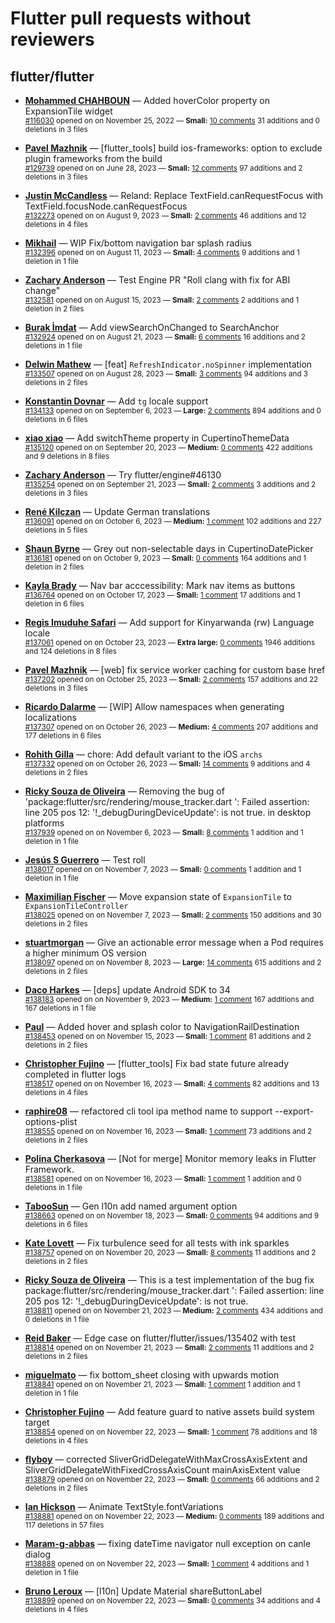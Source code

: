 # Flutter pull requests without reviewers

## flutter/flutter

* **[Mohammed  CHAHBOUN](https://github.com/M97Chahboun)** &mdash; Added hoverColor property on ExpansionTile widget<br />
    <sub>[#116030](https://github.com/flutter/flutter/pull/116030) opened on on November 25, 2022 &mdash; **Small:** [10 comments](https://github.com/flutter/flutter/pull/116030) 31 additions and 0 deletions in 3 files</sub><br />

* **[Pavel Mazhnik](https://github.com/p-mazhnik)** &mdash; [flutter_tools] build ios-frameworks: option to exclude plugin frameworks from the build<br />
    <sub>[#129739](https://github.com/flutter/flutter/pull/129739) opened on on June 28, 2023 &mdash; **Small:** [12 comments](https://github.com/flutter/flutter/pull/129739) 97 additions and 2 deletions in 3 files</sub><br />

* **[Justin McCandless](https://github.com/justinmc)** &mdash; Reland: Replace TextField.canRequestFocus with TextField.focusNode.canRequestFocus<br />
    <sub>[#132273](https://github.com/flutter/flutter/pull/132273) opened on on August 9, 2023 &mdash; **Small:** [2 comments](https://github.com/flutter/flutter/pull/132273) 46 additions and 12 deletions in 4 files</sub><br />

* **[Mikhail](https://github.com/mishapark)** &mdash; WIP Fix/bottom navigation bar splash radius<br />
    <sub>[#132396](https://github.com/flutter/flutter/pull/132396) opened on on August 11, 2023 &mdash; **Small:** [4 comments](https://github.com/flutter/flutter/pull/132396) 9 additions and 1 deletion in 1 file</sub><br />

* **[Zachary Anderson](https://github.com/zanderso)** &mdash; Test Engine PR "Roll clang with fix for ABI change"<br />
    <sub>[#132581](https://github.com/flutter/flutter/pull/132581) opened on on August 15, 2023 &mdash; **Small:** [2 comments](https://github.com/flutter/flutter/pull/132581) 2 additions and 1 deletion in 2 files</sub><br />

* **[Burak İmdat](https://github.com/burakJs)** &mdash; Add viewSearchOnChanged to SearchAnchor<br />
    <sub>[#132924](https://github.com/flutter/flutter/pull/132924) opened on on August 21, 2023 &mdash; **Small:** [6 comments](https://github.com/flutter/flutter/pull/132924) 16 additions and 2 deletions in 1 file</sub><br />

* **[Delwin Mathew](https://github.com/opxdelwin)** &mdash; [feat] `RefreshIndicator.noSpinner` implementation<br />
    <sub>[#133507](https://github.com/flutter/flutter/pull/133507) opened on on August 28, 2023 &mdash; **Small:** [3 comments](https://github.com/flutter/flutter/pull/133507) 94 additions and 3 deletions in 2 files</sub><br />

* **[Konstantin Dovnar](https://github.com/Vorkytaka)** &mdash; Add `tg` locale support<br />
    <sub>[#134133](https://github.com/flutter/flutter/pull/134133) opened on on September 6, 2023 &mdash; **Large:** [2 comments](https://github.com/flutter/flutter/pull/134133) 894 additions and 0 deletions in 6 files</sub><br />

* **[xiao xiao](https://github.com/xiaoxiaowesley)** &mdash; Add switchTheme property in CupertinoThemeData <br />
    <sub>[#135120](https://github.com/flutter/flutter/pull/135120) opened on on September 20, 2023 &mdash; **Medium:** [0 comments](https://github.com/flutter/flutter/pull/135120) 422 additions and 9 deletions in 8 files</sub><br />

* **[Zachary Anderson](https://github.com/zanderso)** &mdash; Try flutter/engine#46130<br />
    <sub>[#135254](https://github.com/flutter/flutter/pull/135254) opened on on September 21, 2023 &mdash; **Small:** [2 comments](https://github.com/flutter/flutter/pull/135254) 3 additions and 2 deletions in 3 files</sub><br />

* **[René Kilczan](https://github.com/rekire)** &mdash; Update German translations<br />
    <sub>[#136091](https://github.com/flutter/flutter/pull/136091) opened on on October 6, 2023 &mdash; **Medium:** [1 comment](https://github.com/flutter/flutter/pull/136091) 102 additions and 227 deletions in 5 files</sub><br />

* **[Shaun Byrne](https://github.com/ShaunByrne-UniSA)** &mdash; Grey out non-selectable days in CupertinoDatePicker<br />
    <sub>[#136181](https://github.com/flutter/flutter/pull/136181) opened on on October 9, 2023 &mdash; **Small:** [0 comments](https://github.com/flutter/flutter/pull/136181) 164 additions and 1 deletion in 2 files</sub><br />

* **[Kayla Brady](https://github.com/KaylaBrady)** &mdash; Nav bar acccessibility: Mark nav items as buttons<br />
    <sub>[#136764](https://github.com/flutter/flutter/pull/136764) opened on on October 17, 2023 &mdash; **Small:** [1 comment](https://github.com/flutter/flutter/pull/136764) 17 additions and 1 deletion in 6 files</sub><br />

* **[Regis Imuduhe Safari](https://github.com/RegisSaffi)** &mdash; Add support for Kinyarwanda (rw) Language locale<br />
    <sub>[#137061](https://github.com/flutter/flutter/pull/137061) opened on on October 23, 2023 &mdash; **Extra large:** [0 comments](https://github.com/flutter/flutter/pull/137061) 1946 additions and 124 deletions in 8 files</sub><br />

* **[Pavel Mazhnik](https://github.com/p-mazhnik)** &mdash; [web] fix service worker caching for custom base href<br />
    <sub>[#137202](https://github.com/flutter/flutter/pull/137202) opened on on October 25, 2023 &mdash; **Small:** [2 comments](https://github.com/flutter/flutter/pull/137202) 157 additions and 22 deletions in 3 files</sub><br />

* **[Ricardo Dalarme](https://github.com/ricardodalarme)** &mdash; [WIP] Allow namespaces when generating localizations<br />
    <sub>[#137307](https://github.com/flutter/flutter/pull/137307) opened on on October 26, 2023 &mdash; **Medium:** [4 comments](https://github.com/flutter/flutter/pull/137307) 207 additions and 177 deletions in 6 files</sub><br />

* **[Rohith Gilla](https://github.com/Rohithgilla12)** &mdash; chore: Add default variant to the iOS `archs`<br />
    <sub>[#137332](https://github.com/flutter/flutter/pull/137332) opened on on October 26, 2023 &mdash; **Small:** [14 comments](https://github.com/flutter/flutter/pull/137332) 9 additions and 4 deletions in 2 files</sub><br />

* **[Ricky Souza de Oliveira](https://github.com/HeroRickyGAMES)** &mdash; Removing the bug of 'package:flutter/src/rendering/mouse_tracker.dart ': Failed assertion: line 205 pos 12: '!_debugDuringDeviceUpdate': is not true. in desktop platforms<br />
    <sub>[#137939](https://github.com/flutter/flutter/pull/137939) opened on on November 6, 2023 &mdash; **Small:** [8 comments](https://github.com/flutter/flutter/pull/137939) 1 addition and 1 deletion in 1 file</sub><br />

* **[Jesús S Guerrero](https://github.com/Jasguerrero)** &mdash; Test roll<br />
    <sub>[#138017](https://github.com/flutter/flutter/pull/138017) opened on on November 7, 2023 &mdash; **Small:** [0 comments](https://github.com/flutter/flutter/pull/138017) 1 addition and 1 deletion in 1 file</sub><br />

* **[Maximilian Fischer](https://github.com/fischerscode)** &mdash; Move expansion state of `ExpansionTile` to `ExpansionTileController`<br />
    <sub>[#138025](https://github.com/flutter/flutter/pull/138025) opened on on November 7, 2023 &mdash; **Small:** [2 comments](https://github.com/flutter/flutter/pull/138025) 150 additions and 30 deletions in 2 files</sub><br />

* **[stuartmorgan](https://github.com/stuartmorgan)** &mdash; Give an actionable error message when a Pod requires a higher minimum OS version<br />
    <sub>[#138097](https://github.com/flutter/flutter/pull/138097) opened on on November 8, 2023 &mdash; **Large:** [14 comments](https://github.com/flutter/flutter/pull/138097) 615 additions and 2 deletions in 2 files</sub><br />

* **[Daco Harkes](https://github.com/dcharkes)** &mdash; [deps] update Android SDK to 34<br />
    <sub>[#138183](https://github.com/flutter/flutter/pull/138183) opened on on November 9, 2023 &mdash; **Medium:** [1 comment](https://github.com/flutter/flutter/pull/138183) 167 additions and 167 deletions in 1 file</sub><br />

* **[Paul](https://github.com/PAException)** &mdash; Added hover and splash color to NavigationRailDestination<br />
    <sub>[#138453](https://github.com/flutter/flutter/pull/138453) opened on on November 15, 2023 &mdash; **Small:** [1 comment](https://github.com/flutter/flutter/pull/138453) 81 additions and 2 deletions in 2 files</sub><br />

* **[Christopher Fujino](https://github.com/christopherfujino)** &mdash; [flutter_tools] Fix bad state future already completed in flutter logs<br />
    <sub>[#138517](https://github.com/flutter/flutter/pull/138517) opened on on November 16, 2023 &mdash; **Small:** [4 comments](https://github.com/flutter/flutter/pull/138517) 82 additions and 13 deletions in 4 files</sub><br />

* **[raphire08](https://github.com/raphire08)** &mdash; refactored cli tool ipa method name to support --export-options-plist<br />
    <sub>[#138555](https://github.com/flutter/flutter/pull/138555) opened on on November 16, 2023 &mdash; **Small:** [1 comment](https://github.com/flutter/flutter/pull/138555) 73 additions and 2 deletions in 2 files</sub><br />

* **[Polina Cherkasova](https://github.com/polina-c)** &mdash; [Not for merge] Monitor memory leaks in Flutter Framework.<br />
    <sub>[#138581](https://github.com/flutter/flutter/pull/138581) opened on on November 16, 2023 &mdash; **Small:** [1 comment](https://github.com/flutter/flutter/pull/138581) 1 addition and 0 deletions in 1 file</sub><br />

* **[TabooSun](https://github.com/TabooSun)** &mdash; Gen l10n add named argument option<br />
    <sub>[#138663](https://github.com/flutter/flutter/pull/138663) opened on on November 18, 2023 &mdash; **Small:** [0 comments](https://github.com/flutter/flutter/pull/138663) 94 additions and 9 deletions in 6 files</sub><br />

* **[Kate Lovett](https://github.com/Piinks)** &mdash; Fix turbulence seed for all tests with ink sparkles<br />
    <sub>[#138757](https://github.com/flutter/flutter/pull/138757) opened on on November 20, 2023 &mdash; **Small:** [8 comments](https://github.com/flutter/flutter/pull/138757) 11 additions and 2 deletions in 2 files</sub><br />

* **[Ricky Souza de Oliveira](https://github.com/HeroRickyGAMES)** &mdash; This is a test implementation of the bug fix package:flutter/src/rendering/mouse_tracker.dart ': Failed assertion: line 205 pos 12: '!_debugDuringDeviceUpdate': is not true.<br />
    <sub>[#138811](https://github.com/flutter/flutter/pull/138811) opened on on November 21, 2023 &mdash; **Medium:** [2 comments](https://github.com/flutter/flutter/pull/138811) 434 additions and 0 deletions in 1 file</sub><br />

* **[Reid Baker](https://github.com/reidbaker)** &mdash; Edge case on flutter/flutter/issues/135402 with test<br />
    <sub>[#138814](https://github.com/flutter/flutter/pull/138814) opened on on November 21, 2023 &mdash; **Small:** [2 comments](https://github.com/flutter/flutter/pull/138814) 11 additions and 2 deletions in 2 files</sub><br />

* **[miguelmato](https://github.com/miguelmato)** &mdash; fix bottom_sheet closing with upwards motion<br />
    <sub>[#138841](https://github.com/flutter/flutter/pull/138841) opened on on November 21, 2023 &mdash; **Small:** [1 comment](https://github.com/flutter/flutter/pull/138841) 1 addition and 1 deletion in 1 file</sub><br />

* **[Christopher Fujino](https://github.com/christopherfujino)** &mdash; Add feature guard to native assets build system target<br />
    <sub>[#138854](https://github.com/flutter/flutter/pull/138854) opened on on November 22, 2023 &mdash; **Small:** [1 comment](https://github.com/flutter/flutter/pull/138854) 78 additions and 18 deletions in 4 files</sub><br />

* **[flyboy](https://github.com/hello-coder-xu)** &mdash; corrected SliverGridDelegateWithMaxCrossAxisExtent and SliverGridDelegateWithFixedCrossAxisCount mainAxisExtent value<br />
    <sub>[#138879](https://github.com/flutter/flutter/pull/138879) opened on on November 22, 2023 &mdash; **Small:** [0 comments](https://github.com/flutter/flutter/pull/138879) 66 additions and 2 deletions in 2 files</sub><br />

* **[Ian Hickson](https://github.com/Hixie)** &mdash; Animate TextStyle.fontVariations<br />
    <sub>[#138881](https://github.com/flutter/flutter/pull/138881) opened on on November 22, 2023 &mdash; **Medium:** [0 comments](https://github.com/flutter/flutter/pull/138881) 189 additions and 117 deletions in 57 files</sub><br />

* **[Maram-g-abbas](https://github.com/Maram-g-abbas)** &mdash; fixing dateTime navigator null exception on canle dialog<br />
    <sub>[#138888](https://github.com/flutter/flutter/pull/138888) opened on on November 22, 2023 &mdash; **Small:** [1 comment](https://github.com/flutter/flutter/pull/138888) 4 additions and 1 deletion in 1 file</sub><br />

* **[Bruno Leroux](https://github.com/bleroux)** &mdash; [l10n] Update Material shareButtonLabel<br />
    <sub>[#138899](https://github.com/flutter/flutter/pull/138899) opened on on November 22, 2023 &mdash; **Small:** [0 comments](https://github.com/flutter/flutter/pull/138899) 34 additions and 4 deletions in 4 files</sub><br />

